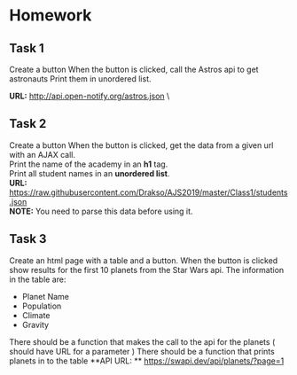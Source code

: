 # Homework 

## Task 1 

Create a button
When the button is clicked, call the Astros api to get astronauts
Print them in unordered list.

**URL:** http://api.open-notify.org/astros.json \

## Task 2

Create a button
When the button is clicked, get the data from a given url with an AJAX call. \
Print the name of the academy in an **h1** tag. \
Print all student names in an **unordered list**. \
**URL:** https://raw.githubusercontent.com/Drakso/AJS2019/master/Class1/students.json \
**NOTE:** You need to parse this data before using it.

## Task 3

Create an html page with a table and a button. When the button is clicked show results for the first 10 planets from the
Star Wars api. The information in the table are:

* Planet Name
* Population
* Climate
* Gravity

There should be a function that makes the call to the api for the planets ( should have URL for a parameter )
There should be a function that prints planets in to the table
**API URL: ** https://swapi.dev/api/planets/?page=1
